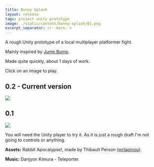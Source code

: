 ```yaml
---
title: Bunny Splash
layout: release
tags: project unity prototype
image: ./static/content/bunny-splash/01.png
excerpt_separator: <!--more-->
---
```


A rough Unity prototype of a local multiplayer platformer fight.

<!--more-->

Mainly inspired by [Jump Bump](http://www.youtube.com/watch?v=jAjbKy7ChwY).

Made quite quickly, about 1 days of work.

Click on an image to play.

## 0.2 - Current version

<a href="{{site.url}}/static/content/posts/2013-09-23/Bunny Splash.html"><img src="{{site.url}}/static/content/bunny-splash/02.png" /></a>

## 0.1

<a href="{{site.url}}/static/content/posts/2013-09-23/Bunny Splash.html"><img src="{{site.url}}/static/content/bunny-splash/01.png" /></a>

You will need the Unity player to try it. As it is just a rough draft I'm not going to controls or anything.

**Assets:** Rabbit Apocalypse!, made by Thibault Person ([mrlapinou](http://twitter.com/mrlapinou)).

**Music:** Danjyon Kimura - Teleporter.
